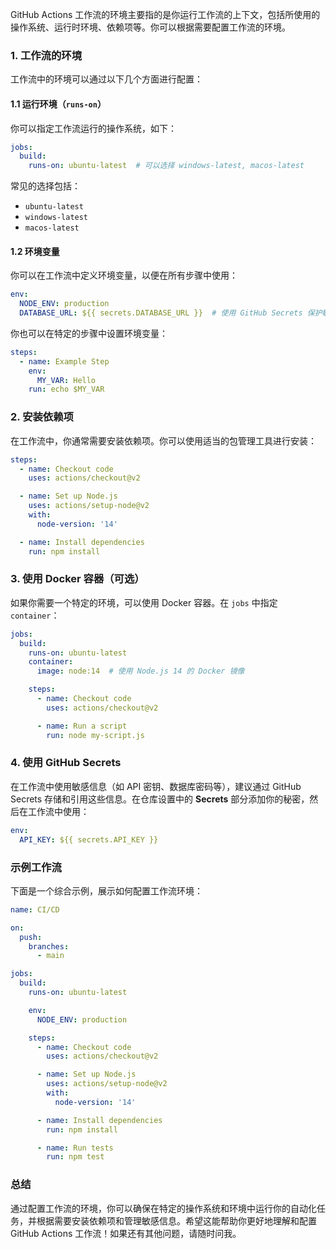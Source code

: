 GitHub Actions 工作流的环境主要指的是你运行工作流的上下文，包括所使用的操作系统、运行时环境、依赖项等。你可以根据需要配置工作流的环境。

### 1. **工作流的环境**

工作流中的环境可以通过以下几个方面进行配置：

#### 1.1 运行环境（`runs-on`）

你可以指定工作流运行的操作系统，如下：

```yaml
jobs:
  build:
    runs-on: ubuntu-latest  # 可以选择 windows-latest, macos-latest
```

常见的选择包括：
- `ubuntu-latest`
- `windows-latest`
- `macos-latest`

#### 1.2 环境变量

你可以在工作流中定义环境变量，以便在所有步骤中使用：

```yaml
env:
  NODE_ENV: production
  DATABASE_URL: ${{ secrets.DATABASE_URL }}  # 使用 GitHub Secrets 保护敏感信息
```

你也可以在特定的步骤中设置环境变量：

```yaml
steps:
  - name: Example Step
    env:
      MY_VAR: Hello
    run: echo $MY_VAR
```

### 2. **安装依赖项**

在工作流中，你通常需要安装依赖项。你可以使用适当的包管理工具进行安装：

```yaml
steps:
  - name: Checkout code
    uses: actions/checkout@v2

  - name: Set up Node.js
    uses: actions/setup-node@v2
    with:
      node-version: '14'

  - name: Install dependencies
    run: npm install
```

### 3. **使用 Docker 容器（可选）**

如果你需要一个特定的环境，可以使用 Docker 容器。在 `jobs` 中指定 `container`：

```yaml
jobs:
  build:
    runs-on: ubuntu-latest
    container:
      image: node:14  # 使用 Node.js 14 的 Docker 镜像

    steps:
      - name: Checkout code
        uses: actions/checkout@v2

      - name: Run a script
        run: node my-script.js
```

### 4. **使用 GitHub Secrets**

在工作流中使用敏感信息（如 API 密钥、数据库密码等），建议通过 GitHub Secrets 存储和引用这些信息。在仓库设置中的 **Secrets** 部分添加你的秘密，然后在工作流中使用：

```yaml
env:
  API_KEY: ${{ secrets.API_KEY }}
```

### 示例工作流

下面是一个综合示例，展示如何配置工作流环境：

```yaml
name: CI/CD

on:
  push:
    branches:
      - main

jobs:
  build:
    runs-on: ubuntu-latest

    env:
      NODE_ENV: production

    steps:
      - name: Checkout code
        uses: actions/checkout@v2

      - name: Set up Node.js
        uses: actions/setup-node@v2
        with:
          node-version: '14'

      - name: Install dependencies
        run: npm install

      - name: Run tests
        run: npm test
```

### 总结

通过配置工作流的环境，你可以确保在特定的操作系统和环境中运行你的自动化任务，并根据需要安装依赖项和管理敏感信息。希望这能帮助你更好地理解和配置 GitHub Actions 工作流！如果还有其他问题，请随时问我。